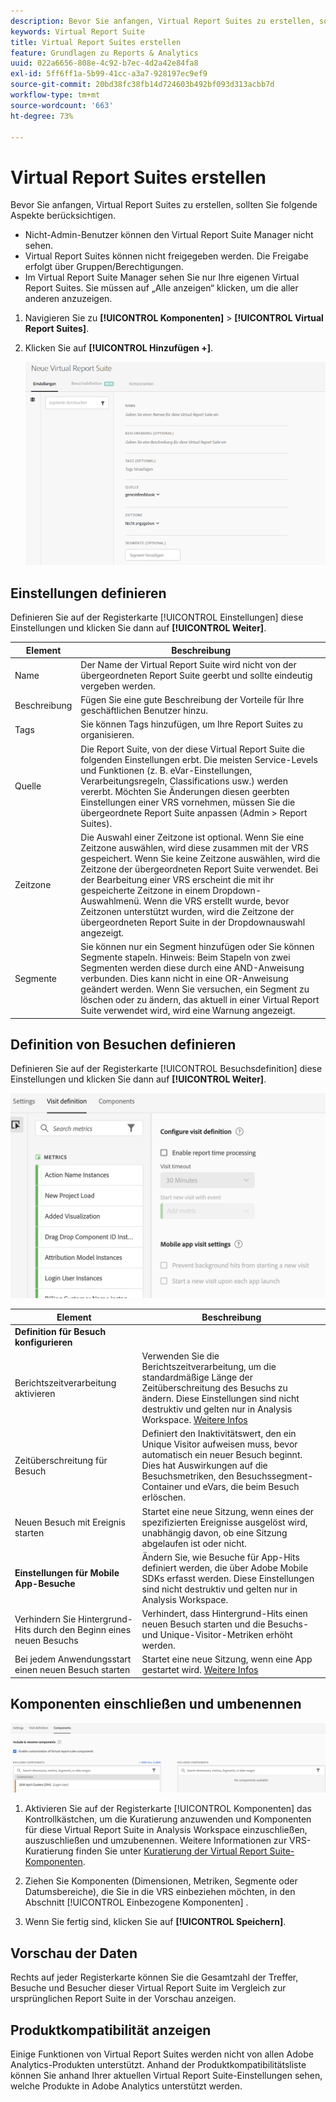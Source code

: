 ```yaml
---
description: Bevor Sie anfangen, Virtual Report Suites zu erstellen, sollten Sie folgende Aspekte berücksichtigen.
keywords: Virtual Report Suite
title: Virtual Report Suites erstellen
feature: Grundlagen zu Reports & Analytics
uuid: 022a6656-808e-4c92-b7ec-4d2a42e84fa8
exl-id: 5ff6ff1a-5b99-41cc-a3a7-928197ec9ef9
source-git-commit: 20bd38fc38fb14d724603b492bf093d313acbb7d
workflow-type: tm+mt
source-wordcount: '663'
ht-degree: 73%

---
```


# Virtual Report Suites erstellen

Bevor Sie anfangen, Virtual Report Suites zu erstellen, sollten Sie folgende Aspekte berücksichtigen.

* Nicht-Admin-Benutzer können den Virtual Report Suite Manager nicht sehen.
* Virtual Report Suites können nicht freigegeben werden. Die Freigabe erfolgt über Gruppen/Berechtigungen.
* Im Virtual Report Suite Manager sehen Sie nur Ihre eigenen Virtual Report Suites. Sie müssen auf „Alle anzeigen“ klicken, um die aller anderen anzuzeigen.

1. Navigieren Sie zu **[!UICONTROL Komponenten]** > **[!UICONTROL Virtual Report Suites]**.
1. Klicken Sie auf **[!UICONTROL Hinzufügen +]**.

   ![](assets/new_vrs.png)

## Einstellungen definieren

Definieren Sie auf der Registerkarte [!UICONTROL Einstellungen] diese Einstellungen und klicken Sie dann auf **[!UICONTROL Weiter]**.

| Element | Beschreibung |
| --- |--- |
| Name | Der Name der Virtual Report Suite wird nicht von der übergeordneten Report Suite geerbt und sollte eindeutig vergeben werden. |
| Beschreibung | Fügen Sie eine gute Beschreibung der Vorteile für Ihre geschäftlichen Benutzer hinzu. |
| Tags | Sie können Tags hinzufügen, um Ihre Report Suites zu organisieren. |
| Quelle | Die Report Suite, von der diese Virtual Report Suite die folgenden Einstellungen erbt. Die meisten Service-Levels und Funktionen (z. B. eVar-Einstellungen, Verarbeitungsregeln, Classifications usw.) werden vererbt. Möchten Sie Änderungen diesen geerbten Einstellungen einer VRS vornehmen, müssen Sie die übergeordnete Report Suite anpassen (Admin > Report Suites). |
| Zeitzone | Die Auswahl einer Zeitzone ist optional. Wenn Sie eine Zeitzone auswählen, wird diese zusammen mit der VRS gespeichert. Wenn Sie keine Zeitzone auswählen, wird die Zeitzone der übergeordneten Report Suite verwendet.  Bei der Bearbeitung einer VRS erscheint die mit ihr gespeicherte Zeitzone in einem Dropdown-Auswahlmenü. Wenn die VRS erstellt wurde, bevor Zeitzonen unterstützt wurden, wird die Zeitzone der übergeordneten Report Suite in der Dropdownauswahl angezeigt. |
| Segmente | Sie können nur ein Segment hinzufügen oder Sie können Segmente stapeln.   Hinweis: Beim Stapeln von zwei Segmenten werden diese durch eine AND-Anweisung verbunden. Dies kann nicht in eine OR-Anweisung geändert werden. Wenn Sie versuchen, ein Segment zu löschen oder zu ändern, das aktuell in einer Virtual Report Suite verwendet wird, wird eine Warnung angezeigt. |

## Definition von Besuchen definieren

Definieren Sie auf der Registerkarte [!UICONTROL Besuchsdefinition] diese Einstellungen und klicken Sie dann auf **[!UICONTROL Weiter]**.

![](assets/visit-definition.png)

| Element | Beschreibung |
| --- |--- |
| **Definition für Besuch konfigurieren** |  |
| Berichtszeitverarbeitung aktivieren | Verwenden Sie die Berichtszeitverarbeitung, um die standardmäßige Länge der Zeitüberschreitung des Besuchs zu ändern. Diese Einstellungen sind nicht destruktiv und gelten nur in Analysis Workspace. [Weitere Infos](/help/components/vrs/vrs-report-time-processing.md) |
| Zeitüberschreitung für Besuch | Definiert den Inaktivitätswert, den ein Unique Visitor aufweisen muss, bevor automatisch ein neuer Besuch beginnt. Dies hat Auswirkungen auf die Besuchsmetriken, den Besuchssegment-Container und eVars, die beim Besuch erlöschen. |
| Neuen Besuch mit Ereignis starten | Startet eine neue Sitzung, wenn eines der spezifizierten Ereignisse ausgelöst wird, unabhängig davon, ob eine Sitzung abgelaufen ist oder nicht. |
| **Einstellungen für Mobile App-Besuche** | Ändern Sie, wie Besuche für App-Hits definiert werden, die über Adobe Mobile SDKs erfasst werden. Diese Einstellungen sind nicht destruktiv und gelten nur in Analysis Workspace. |
| Verhindern Sie Hintergrund-Hits durch den Beginn eines neuen Besuchs | Verhindert, dass Hintergrund-Hits einen neuen Besuch starten und die Besuchs- und Unique-Visitor-Metriken erhöht werden. |
| Bei jedem Anwendungsstart einen neuen Besuch starten | Startet eine neue Sitzung, wenn eine App gestartet wird. [Weitere Infos](/help/components/vrs/vrs-mobile-visit-processing.md) |

## Komponenten einschließen und umbenennen

![](assets/components.png)

1. Aktivieren Sie auf der Registerkarte [!UICONTROL Komponenten] das Kontrollkästchen, um die Kuratierung anzuwenden und Komponenten für diese Virtual Report Suite in Analysis Workspace einzuschließen, auszuschließen und umzubenennen.
Weitere Informationen zur VRS-Kuratierung finden Sie unter [Kuratierung der Virtual Report Suite-Komponenten](https://experienceleague.adobe.com/docs/analytics/components/virtual-report-suites/vrs-components.html?lang=en#virtual-report-suites).

1. Ziehen Sie Komponenten (Dimensionen, Metriken, Segmente oder Datumsbereiche), die Sie in die VRS einbeziehen möchten, in den Abschnitt [!UICONTROL Einbezogene Komponenten] .

1. Wenn Sie fertig sind, klicken Sie auf **[!UICONTROL Speichern]**.

## Vorschau der Daten

Rechts auf jeder Registerkarte können Sie die Gesamtzahl der Treffer, Besuche und Besucher dieser Virtual Report Suite im Vergleich zur ursprünglichen Report Suite in der Vorschau anzeigen.

## Produktkompatibilität anzeigen

Einige Funktionen von Virtual Report Suites werden nicht von allen Adobe Analytics-Produkten unterstützt. Anhand der Produktkompatibilitätsliste können Sie anhand Ihrer aktuellen Virtual Report Suite-Einstellungen sehen, welche Produkte in Adobe Analytics unterstützt werden.
